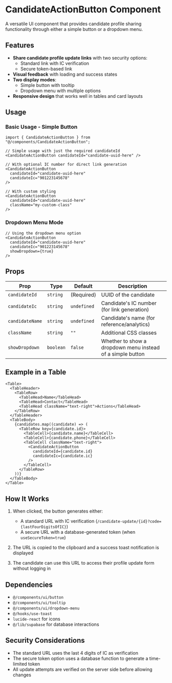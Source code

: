 # CandidateActionButton Component

A versatile UI component that provides candidate profile sharing functionality through either a simple button or a dropdown menu.

## Features

- **Share candidate profile update links** with two security options:
  - Standard link with IC verification
  - Secure token-based link
- **Visual feedback** with loading and success states
- **Two display modes**:
  - Simple button with tooltip
  - Dropdown menu with multiple options
- **Responsive design** that works well in tables and card layouts

## Usage

### Basic Usage - Simple Button

```tsx
import { CandidateActionButton } from "@/components/CandidateActionButton";

// Simple usage with just the required candidateId
<CandidateActionButton candidateId="candidate-uuid-here" />

// With optional IC number for direct link generation
<CandidateActionButton 
  candidateId="candidate-uuid-here"
  candidateIc="901223145678" 
/>

// With custom styling
<CandidateActionButton 
  candidateId="candidate-uuid-here"
  className="my-custom-class" 
/>
```

### Dropdown Menu Mode

```tsx
// Using the dropdown menu option
<CandidateActionButton 
  candidateId="candidate-uuid-here"
  candidateIc="901223145678"
  showDropdown={true} 
/>
```

## Props

| Prop | Type | Default | Description |
|------|------|---------|-------------|
| `candidateId` | `string` | (Required) | UUID of the candidate |
| `candidateIc` | `string` | `undefined` | Candidate's IC number (for link generation) |
| `candidateName` | `string` | `undefined` | Candidate's name (for reference/analytics) |
| `className` | `string` | `""` | Additional CSS classes |
| `showDropdown` | `boolean` | `false` | Whether to show a dropdown menu instead of a simple button |

## Example in a Table

```tsx
<Table>
  <TableHeader>
    <TableRow>
      <TableHead>Name</TableHead>
      <TableHead>Contact</TableHead>
      <TableHead className="text-right">Actions</TableHead>
    </TableRow>
  </TableHeader>
  <TableBody>
    {candidates.map((candidate) => (
      <TableRow key={candidate.id}>
        <TableCell>{candidate.name}</TableCell>
        <TableCell>{candidate.phone}</TableCell>
        <TableCell className="text-right">
          <CandidateActionButton 
            candidateId={candidate.id}
            candidateIc={candidate.ic}
          />
        </TableCell>
      </TableRow>
    ))}
  </TableBody>
</Table>
```

## How It Works

1. When clicked, the button generates either:
   - A standard URL with IC verification (`/candidate-update/{id}?code={lastFourDigitsOfIC}`)
   - A secure URL with a database-generated token (when `useSecureToken=true`)

2. The URL is copied to the clipboard and a success toast notification is displayed

3. The candidate can use this URL to access their profile update form without logging in

## Dependencies

- `@/components/ui/button`
- `@/components/ui/tooltip`
- `@/components/ui/dropdown-menu` 
- `@/hooks/use-toast`
- `lucide-react` for icons
- `@/lib/supabase` for database interactions

## Security Considerations

- The standard URL uses the last 4 digits of IC as verification
- The secure token option uses a database function to generate a time-limited token
- All update attempts are verified on the server side before allowing changes